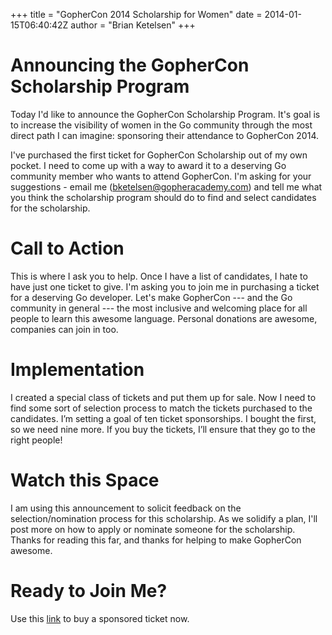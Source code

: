 +++
title = "GopherCon 2014 Scholarship for Women"
date = 2014-01-15T06:40:42Z
author = "Brian Ketelsen"
+++

# Announcing the GopherCon Scholarship Program

Today I'd like to announce the GopherCon Scholarship Program.  It's goal is to increase the visibility of women in the Go community through the most direct path I can imagine: sponsoring their attendance to GopherCon 2014.

I've purchased the first ticket for GopherCon Scholarship out of my own pocket.  I need to come up with a way to award it to a deserving Go community member who wants to attend GopherCon.  I'm asking for your suggestions - email me (bketelsen@gopheracademy.com) and tell me what you think the scholarship program should do to find and select candidates for the scholarship.

# Call to Action

This is where I ask you to help.  Once I have a list of candidates, I hate to have just one ticket to give.  I'm asking you to join me in purchasing a ticket for a deserving Go developer.  Let's make GopherCon --- and the Go community in general --- the most inclusive and welcoming place for all people to learn this awesome language.  Personal donations are awesome, companies can join in too.

# Implementation

I created a special class of tickets and put them up for sale.  Now I need to find some sort of selection process to match the tickets purchased to the candidates.  I’m setting a goal of ten ticket sponsorships.  I bought the first, so we need nine more.  If you buy the tickets, I’ll ensure that they go to the right people!

# Watch this Space

I am using this announcement to solicit feedback on the selection/nomination process for this scholarship.  As we solidify a plan, I'll post more on how to apply or nominate someone for the scholarship.  Thanks for reading this far, and thanks for helping to make GopherCon awesome.

# Ready to Join Me?

Use this [link](https://tito.io/gophercon/gophercon-2014?release_id=wpqdsz3nwzu) to buy a sponsored ticket now.
